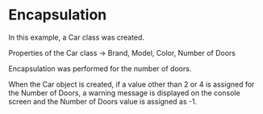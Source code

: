 # Encapsulation

In this example, a Car class was created.

Properties of the Car class -> Brand, Model, Color, Number of Doors

Encapsulation was performed for the number of doors.

When the Car object is created, if a value other than 2 or 4 is assigned for the Number of Doors, a warning message is displayed on the console screen and the Number of Doors value is assigned as -1.
